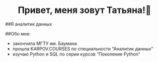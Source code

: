 <h1 align="center"> Привет, меня зовут Татьяна!👋</h1>

##Я аналитик данных
  
##Обо мне:
- закончила МГТУ им. Баумана
- прошла KARPOV.COURSES по специальности "Аналитик данных"
- изучаю Python и SQL по серии курсов "Поколение Python"

